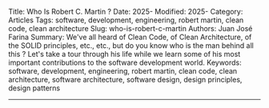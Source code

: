 Title: Who Is Robert C. Martin ?
Date: 2025-
Modified: 2025-
Category: Articles
Tags: software, development, engineering, robert martin, clean code, clean architecture
Slug: who-is-robert-c-martin
Authors: Juan José Farina
Summary: We've all heard of Clean Code, of Clean Architecture, of the SOLID principles, etc., etc., but do you know who is the man behind all this ? Let's take a tour through his life while we learn some of his most important contributions to the software development world.
Keywords: software, development, engineering, robert martin, clean code, clean architecture, software architecture, software design, design principles, design patterns

---

